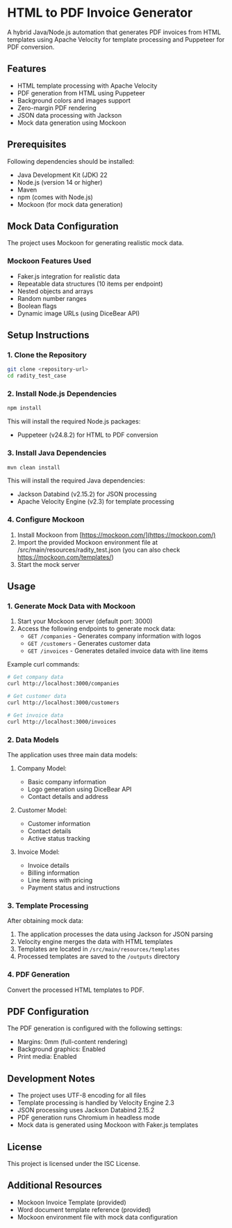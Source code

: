 # HTML to PDF Invoice Generator

A hybrid Java/Node.js automation that generates PDF invoices from HTML templates using Apache Velocity for template processing and Puppeteer for PDF conversion.

## Features

- HTML template processing with Apache Velocity
- PDF generation from HTML using Puppeteer
- Background colors and images support
- Zero-margin PDF rendering
- JSON data processing with Jackson
- Mock data generation using Mockoon

## Prerequisites

Following dependencies should be installed:
- Java Development Kit (JDK) 22
- Node.js (version 14 or higher)
- Maven
- npm (comes with Node.js)
- Mockoon (for mock data generation)

## Mock Data Configuration

The project uses Mockoon for generating realistic mock data. 

### Mockoon Features Used
- Faker.js integration for realistic data
- Repeatable data structures (10 items per endpoint)
- Nested objects and arrays
- Random number ranges
- Boolean flags
- Dynamic image URLs (using DiceBear API)

## Setup Instructions

### 1. Clone the Repository
```bash
git clone <repository-url>
cd radity_test_case
```

### 2. Install Node.js Dependencies
```bash
npm install
```

This will install the required Node.js packages:
- Puppeteer (v24.8.2) for HTML to PDF conversion

### 3. Install Java Dependencies
```bash
mvn clean install
```

This will install the required Java dependencies:
- Jackson Databind (v2.15.2) for JSON processing
- Apache Velocity Engine (v2.3) for template processing

### 4. Configure Mockoon
1. Install Mockoon from [https://mockoon.com/](https://mockoon.com/)
2. Import the provided Mockoon environment file at /src/main/resources/radity_test.json (you can also check https://mockoon.com/templates/)
3. Start the mock server

## Usage

### 1. Generate Mock Data with Mockoon
1. Start your Mockoon server (default port: 3000)
2. Access the following endpoints to generate mock data:
   - `GET /companies` - Generates company information with logos
   - `GET /customers` - Generates customer data
   - `GET /invoices` - Generates detailed invoice data with line items

Example curl commands:
```bash
# Get company data
curl http://localhost:3000/companies

# Get customer data
curl http://localhost:3000/customers

# Get invoice data
curl http://localhost:3000/invoices
```

### 2. Data Models
The application uses three main data models:

1. Company Model:
   - Basic company information
   - Logo generation using DiceBear API
   - Contact details and address

2. Customer Model:
   - Customer information
   - Contact details
   - Active status tracking

3. Invoice Model:
   - Invoice details
   - Billing information
   - Line items with pricing
   - Payment status and instructions

### 3. Template Processing
After obtaining mock data:
1. The application processes the data using Jackson for JSON parsing
2. Velocity engine merges the data with HTML templates
3. Templates are located in `/src/main/resources/templates`
4. Processed templates are saved to the `/outputs` directory

### 4. PDF Generation
Convert the processed HTML templates to PDF.


## PDF Configuration

The PDF generation is configured with the following settings:
- Margins: 0mm (full-content rendering)
- Background graphics: Enabled
- Print media: Enabled

## Development Notes

- The project uses UTF-8 encoding for all files
- Template processing is handled by Velocity Engine 2.3
- JSON processing uses Jackson Databind 2.15.2
- PDF generation runs Chromium in headless mode
- Mock data is generated using Mockoon with Faker.js templates

## License

This project is licensed under the ISC License.

## Additional Resources

- Mockoon Invoice Template (provided)
- Word document template reference (provided)
- Mockoon environment file with mock data configuration
